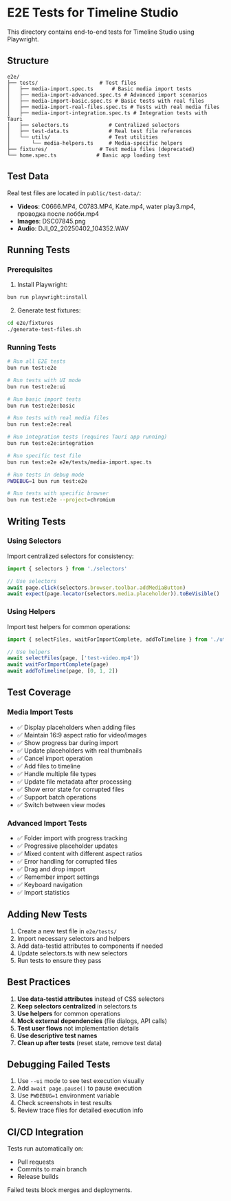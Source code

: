 # E2E Tests for Timeline Studio

This directory contains end-to-end tests for Timeline Studio using Playwright.

## Structure

```
e2e/
├── tests/                    # Test files
│   ├── media-import.spec.ts      # Basic media import tests
│   ├── media-import-advanced.spec.ts # Advanced import scenarios
│   ├── media-import-basic.spec.ts # Basic tests with real files
│   ├── media-import-real-files.spec.ts # Tests with real media files
│   ├── media-import-integration.spec.ts # Integration tests with Tauri
│   ├── selectors.ts             # Centralized selectors
│   ├── test-data.ts             # Real test file references
│   └── utils/                   # Test utilities
│       └── media-helpers.ts     # Media-specific helpers
├── fixtures/                 # Test media files (deprecated)
└── home.spec.ts             # Basic app loading test
```

## Test Data

Real test files are located in `public/test-data/`:
- **Videos**: C0666.MP4, C0783.MP4, Kate.mp4, water play3.mp4, проводка после лобби.mp4
- **Images**: DSC07845.png
- **Audio**: DJI_02_20250402_104352.WAV

## Running Tests

### Prerequisites

1. Install Playwright:
```bash
bun run playwright:install
```

2. Generate test fixtures:
```bash
cd e2e/fixtures
./generate-test-files.sh
```

### Running Tests

```bash
# Run all E2E tests
bun run test:e2e

# Run tests with UI mode
bun run test:e2e:ui

# Run basic import tests
bun run test:e2e:basic

# Run tests with real media files
bun run test:e2e:real

# Run integration tests (requires Tauri app running)
bun run test:e2e:integration

# Run specific test file
bun run test:e2e e2e/tests/media-import.spec.ts

# Run tests in debug mode
PWDEBUG=1 bun run test:e2e

# Run tests with specific browser
bun run test:e2e --project=chromium
```

## Writing Tests

### Using Selectors

Import centralized selectors for consistency:

```typescript
import { selectors } from './selectors'

// Use selectors
await page.click(selectors.browser.toolbar.addMediaButton)
await expect(page.locator(selectors.media.placeholder)).toBeVisible()
```

### Using Helpers

Import test helpers for common operations:

```typescript
import { selectFiles, waitForImportComplete, addToTimeline } from './utils/media-helpers'

// Use helpers
await selectFiles(page, ['test-video.mp4'])
await waitForImportComplete(page)
await addToTimeline(page, [0, 1, 2])
```

## Test Coverage

### Media Import Tests
- ✅ Display placeholders when adding files
- ✅ Maintain 16:9 aspect ratio for video/images
- ✅ Show progress bar during import
- ✅ Update placeholders with real thumbnails
- ✅ Cancel import operation
- ✅ Add files to timeline
- ✅ Handle multiple file types
- ✅ Update file metadata after processing
- ✅ Show error state for corrupted files
- ✅ Support batch operations
- ✅ Switch between view modes

### Advanced Import Tests
- ✅ Folder import with progress tracking
- ✅ Progressive placeholder updates
- ✅ Mixed content with different aspect ratios
- ✅ Error handling for corrupted files
- ✅ Drag and drop import
- ✅ Remember import settings
- ✅ Keyboard navigation
- ✅ Import statistics

## Adding New Tests

1. Create a new test file in `e2e/tests/`
2. Import necessary selectors and helpers
3. Add data-testid attributes to components if needed
4. Update selectors.ts with new selectors
5. Run tests to ensure they pass

## Best Practices

1. **Use data-testid attributes** instead of CSS selectors
2. **Keep selectors centralized** in selectors.ts
3. **Use helpers** for common operations
4. **Mock external dependencies** (file dialogs, API calls)
5. **Test user flows** not implementation details
6. **Use descriptive test names**
7. **Clean up after tests** (reset state, remove test data)

## Debugging Failed Tests

1. Use `--ui` mode to see test execution visually
2. Add `await page.pause()` to pause execution
3. Use `PWDEBUG=1` environment variable
4. Check screenshots in test results
5. Review trace files for detailed execution info

## CI/CD Integration

Tests run automatically on:
- Pull requests
- Commits to main branch
- Release builds

Failed tests block merges and deployments.